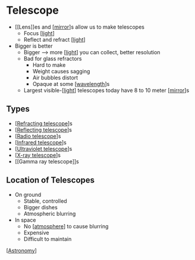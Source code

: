 # Telescope

- [[Lens]]es and [[mirror]]s allow us to make telescopes
  - Focus [[light]]
  - Reflect and refract [[light]]
- Bigger is better
  - Bigger --> more [[light]] you can collect, better resolution
  - Bad for glass refractors
    - Hard to make
    - Weight causes sagging
    - Air bubbles distort
    - Opaque at some [[wavelength]]s
  - Largest visible-[[light]] telescopes today have 8 to 10 meter [[mirror]]s

## Types

- [[Refracting telescope]]s
- [[Reflecting telescope]]s
- [[Radio telescope]]s
- [[Infrared telescope]]s
- [[Ultraviolet telescope]]s
- [[X-ray telescope]]s
- [[Gamma ray telescope]]s

## Location of Telescopes

- On ground
  - Stable, controlled
  - Bigger dishes
  - Atmospheric blurring
- In space
  - No [[atmosphere]] to cause blurring
  - Expensive
  - Difficult to maintain

[[Astronomy]]

[//begin]: # "Autogenerated link references for markdown compatibility"
[mirror]: mirror "Mirror"
[light]: light "Light"
[wavelength]: wavelength "Wavelength"
[Refracting telescope]: refracting-telescope "Refracting Telescope"
[Reflecting telescope]: reflecting-telescope "Reflecting Telescope"
[Radio telescope]: radio-telescope "Radio Telescope"
[Infrared telescope]: infrared-telescope "Infrared Telescope"
[Ultraviolet telescope]: ultraviolet-telescope "Ultraviolet Telescope"
[X-ray telescope]: x-ray-telescope "X Ray Telescope"
[atmosphere]: atmosphere "Atmosphere"
[Astronomy]: astronomy "Astronomy"
[//end]: # "Autogenerated link references"